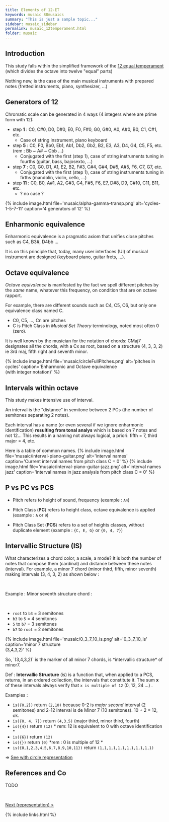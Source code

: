 ```yaml
---
title: Elements of 12-ET
keywords: musaic 88musaics
summary: "This is just a sample topic..."
sidebar: musaic_sidebar
permalink: musaic_12temperament.html
folder: musaic
---
```



## Introduction

This study falls within the simplified framework of the [12 equal temperament](https://en.wikipedia.org/wiki/Equal_temperament) (which divides the octave into twelve "equal" parts)

Nothing new, is the case of the main musical instruments with prepared notes (fretted instruments, piano, synthesizer, ...)


## Generators of 12

Chromatic scale can be generated in 4 ways (4 integers where are prime form with 12):

  - step **1** : C0, C#0, D0, D#0, E0, F0, F#0, G0, G#0, A0, A#0, B0, C1, C#1, etc.
    * Case of string instrument,  piano keyboard
  - step **5** : C0, F0, Bb0, Eb1, Ab1, Db2, Gb2, B2, E3, A3, D4, G4, C5, F5, etc. (rem : Bb ~ A# ~ Cbb ...)
    * Conjugated with the first (step 1),  case of string instruments tuning in fourths (guitar, bass, bajosexto, ...)
  - step **7** : C0, G0, D1, A1, E2, B2, F#3, C#4,  G#4, D#5, A#5, F6, C7, G7, etc.
    * Conjugated with the first (step 1),  case of string instruments tuning in firths (mandolin, violin, cello, ...)
  - step **11** : C0, B0, A#1, A2, G#3, G4, F#5, F6, E7, D#8, D9, C#10, C11, B11, etc.   
    * ? no case ?

{% include image.html file='musaic/alpha-gamma-transp.png' alt='cycles-1-5-7-11' caption='4 generators of 12' %}


## Enharmonic equivalence

Enharmonic equivalence is a pragmatic axiom that unifies close pitches such as C4, B3#, D4bb ...

It is on this principle that, today, many user interfaces (UI) of musical instrument are designed (keyboard piano, guitar frets, ...).


## Octave equivalence

*Octave equivalence* is manifested by the fact we spell different pitches by the *same* name, whatever this frequency, on condition that are on octave rapport.

For example, there are different sounds such as C4, C5, C6, but only one equivalence class named C.

  * C0, C5, ..., Cn are pitches
  * C is Pitch Class in *Musical Set Theory* terminology, noted most often 0 (zero).

It is well known by the musician for the notation of chords: CMaj7 designates all the chords, with a Cx as root, based on a structure (4, 3, 3, 2) ie 3rd maj, fifth right and seventh minor.

{% include image.html file='musaic/circleFullPitches.png' alt='pitches in cycles' caption='Enharmonic and Octave equivalence<br/>(with integer notation)' %}



## Intervals within octave
This study makes intensive use of interval.

An interval is the "distance" in semitone between 2 PCs (the number of semitones separating 2 notes).

Each interval has a name (or even several if we ignore enharmonic identification) **resulting from tonal analys** which is based on 7 notes and not 12... 
This results in a naming not always logical, a priori: fifth = 7, third major = 4, etc.

Here is a table of common names.
{% include image.html file='musaic/interval-piano-guitar.png' alt='interval names' caption='Current interval names from pitch class C = 0' %}
{% include image.html file='musaic/interval-piano-guitar-jazz.png' alt='interval names jazz' caption='interval names in jazz analysis from pitch class C = 0' %}


## P vs PC vs PCS


  * Pitch refers to height of sound, frequency (example : `A4`)

  * Pitch Class (**PC**) refers to height class, octave equivalence is applied (example : `A` or `9`)

  * Pitch Class Set (**PCS**) refers to a set of heights classes, without duplicate element (example : `{C, E, G}` or `{0, 4, 7}`)


## Intervallic Structure (IS)

What characterizes a chord color, a scale, a mode? It is both the number of notes that compose them (cardinal) and distance between these notes (interval). 
For example, a minor 7 chord (minor third, fifth, minor seventh) making intervals (3, 4, 3, 2) as shown below :
 <div class="row">
     <div class="col-md-5">
<br/>
<p> Example : Minor seventh structure chord :</p>
<br/>
<ul>
 <li>  <code>root</code> to <code>b3</code> = 3 semitones</li>
 <li>  <code>b3</code> to <code>5</code> = 4 semitones</li>
 <li>  <code>5</code> to <code>b7</code> = 3 semitones</li>
 <li>  <code>b7</code> to <code>root</code> = 2 semitones</li>
</ul>
 </div>
<div class="col-md-7">

{% include image.html file='musaic/0_3_7_10_is.png' alt='0_3_7_10_is' caption='minor 7 structure<br/>(3,4,3,2)' %}
</div>
</div
>
So, `(3,4,3,2)` is the marker of all minor 7 chords, is *intervallic structure* of minor7. 

Def : **Intervallic Structure** (*is*) is a function that, when applied to a PCS, returns, in an ordered collection, the intervals that constitute it. 
The sum **x** of these intervals always verify that `x is multiple of 12` (0, 12, 24 ...) .

Examples : 

*  `is({0,2})` return `(2,10)` because 0-2 is *major second* interval (2 semitones) and 2-12 interval is de Minor 7 (10 semitones). 10 + 2 = 12, ok. 
*  `is({0, 4, 7})` return `(4,3,5)` (major third, minor third, fourth) 
*  `is({4})` return `(12)` * rem: 12 is equivalent to 0 with octave identification *
*  `is({6})` return `(12)` 
*  `is({})` return  `(0)`  *rem : 0 is multiple of 12 *
*  `is({0,1,2,3,4,5,6,7,8,9,10,11})` return  `(1,1,1,1,1,1,1,1,1,1,1,1)`

 => [See with circle representation](musaic_12representation.html)

## References and Co

 TODO


<br/>

<a href="musaic_12representation.html" type="button">Next (representation) ></a>

{% include links.html %}
